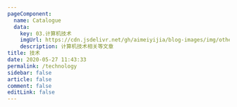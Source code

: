 ```yaml
---
pageComponent: 
  name: Catalogue
  data: 
    key: 03.计算机技术
    imgUrl: https://cdn.jsdelivr.net/gh/aimeiyijia/blog-images/img/other.png
    description: 计算机技术相关等文章
title: 技术
date: 2020-05-27 11:43:33
permalink: /technology
sidebar: false
article: false
comment: false
editLink: false
---
```

